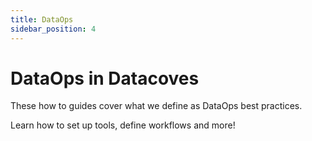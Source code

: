 ```yaml
---
title: DataOps
sidebar_position: 4
---
```

# DataOps in Datacoves

These how to guides cover what we define as DataOps best practices.

Learn how to set up tools, define workflows and more!
